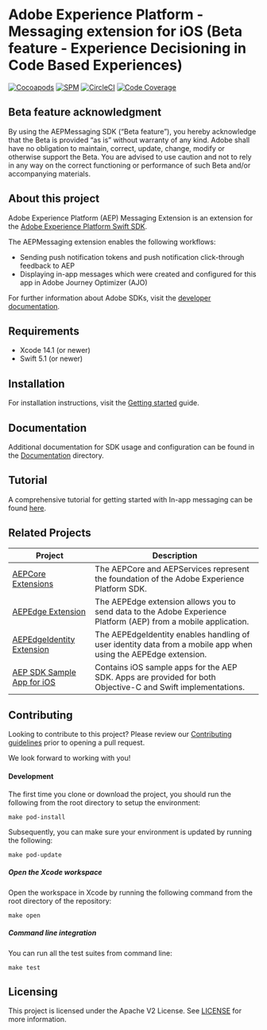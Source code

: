 # Adobe Experience Platform - Messaging extension for iOS (Beta feature - Experience Decisioning in Code Based Experiences)

[![Cocoapods](https://img.shields.io/github/v/release/adobe/aepsdk-messaging-ios?label=CocoaPods&logo=apple&logoColor=white&color=orange&sort=semver)](https://cocoapods.org/pods/AEPMessaging)
[![SPM](https://img.shields.io/github/v/release/adobe/aepsdk-messaging-ios?label=SPM&logo=apple&logoColor=white&color=orange&sort=semver)](https://github.com/adobe/aepsdk-messaging-ios/releases)
[![CircleCI](https://img.shields.io/circleci/project/github/adobe/aepsdk-messaging-ios/main.svg?logo=circleci&label=Build)](https://circleci.com/gh/adobe/workflows/aepsdk-messaging-ios)
[![Code Coverage](https://img.shields.io/codecov/c/github/adobe/aepsdk-messaging-ios/main.svg?logo=codecov&label=Coverage)](https://codecov.io/gh/adobe/aepsdk-messaging-ios/branch/main)

## Beta feature acknowledgment

By using the AEPMessaging SDK (“Beta feature”), you hereby acknowledge that the Beta is provided “as is” without warranty of any kind. Adobe shall have no obligation to maintain, correct, update, change, modify or otherwise support the Beta. You are advised to use caution and not to rely in any way on the correct functioning or performance of such Beta and/or accompanying materials.

## About this project

Adobe Experience Platform (AEP) Messaging Extension is an extension for the [Adobe Experience Platform Swift SDK](https://github.com/adobe/aepsdk-core-ios).

The AEPMessaging extension enables the following workflows:

- Sending push notification tokens and push notification click-through feedback to AEP
- Displaying in-app messages which were created and configured for this app in Adobe Journey Optimizer (AJO)

For further information about Adobe SDKs, visit the [developer documentation](https://developer.adobe.com/client-sdks/documentation/).

## Requirements
- Xcode 14.1 (or newer)
- Swift 5.1 (or newer)

## Installation

For installation instructions, visit the [Getting started](./Documentation/sources/getting-started.md) guide.

## Documentation

Additional documentation for SDK usage and configuration can be found in the [Documentation](./Documentation/README.md) directory.

## Tutorial

A comprehensive tutorial for getting started with In-app messaging can be found [here](https://opensource.adobe.com/aepsdk-messaging-ios/#/tutorials/README).

## Related Projects

| Project                                                      | Description                                                  |
| ------------------------------------------------------------ | ------------------------------------------------------------ |
| [AEPCore Extensions](https://github.com/adobe/aepsdk-core-ios) | The AEPCore and AEPServices represent the foundation of the Adobe Experience Platform SDK. |
| [AEPEdge Extension](https://github.com/adobe/aepsdk-edge-ios) | The AEPEdge extension allows you to send data to the Adobe Experience Platform (AEP) from a mobile application. |
| [AEPEdgeIdentity Extension](https://github.com/adobe/aepsdk-edgeidentity-ios) | The AEPEdgeIdentity enables handling of user identity data from a mobile app when using the AEPEdge extension. |
| [AEP SDK Sample App for iOS](https://github.com/adobe/aepsdk-sample-app-ios) | Contains iOS sample apps for the AEP SDK. Apps are provided for both Objective-C and Swift implementations. |

## Contributing
Looking to contribute to this project? Please review our [Contributing guidelines](./.github/CONTRIBUTING.md) prior to opening a pull request.

We look forward to working with you!

#### Development

The first time you clone or download the project, you should run the following from the root directory to setup the environment:

~~~
make pod-install
~~~

Subsequently, you can make sure your environment is updated by running the following:

~~~
make pod-update
~~~

##### Open the Xcode workspace
Open the workspace in Xcode by running the following command from the root directory of the repository:

~~~
make open
~~~

##### Command line integration

You can run all the test suites from command line:

~~~
make test
~~~

## Licensing
This project is licensed under the Apache V2 License. See [LICENSE](./LICENSE) for more information.
